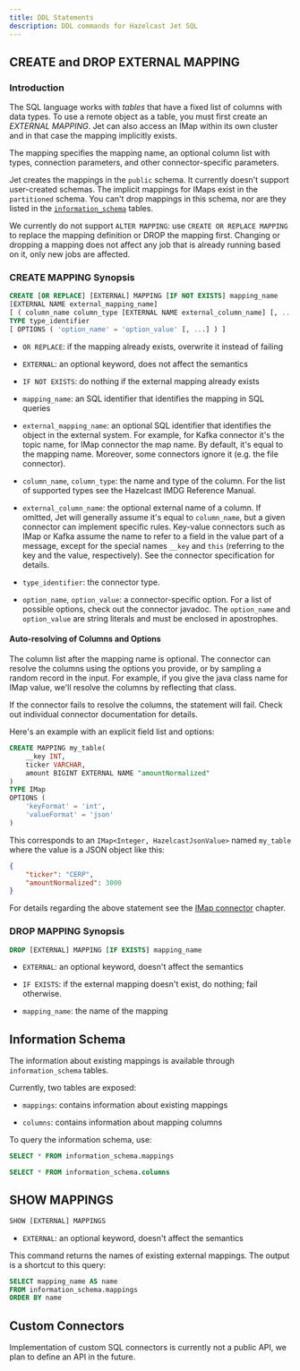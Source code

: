 ```yaml
---
title: DDL Statements
description: DDL commands for Hazelcast Jet SQL
---
```


## CREATE and DROP EXTERNAL MAPPING

### Introduction

The SQL language works with _tables_ that have a fixed list of columns
with data types. To use a remote object as a table, you must first
create an _EXTERNAL MAPPING_. Jet can also access an IMap within its own
cluster and in that case the mapping implicitly exists.

The mapping specifies the mapping name, an optional column list with
types, connection parameters, and other connector-specific parameters.

Jet creates the mappings in the `public` schema. It currently doesn't
support user-created schemas. The implicit mappings for IMaps exist in
the `partitioned` schema. You can't drop mappings in this schema, nor
are they listed in the [`information_schema`](#information-schema)
tables.

We currently do not support `ALTER MAPPING`: use `CREATE OR REPLACE
MAPPING` to replace the mapping definition or DROP the mapping first.
Changing or dropping a mapping does not affect any job that is already
running based on it, only new jobs are affected.

### CREATE MAPPING Synopsis

```sql
CREATE [OR REPLACE] [EXTERNAL] MAPPING [IF NOT EXISTS] mapping_name
[EXTERNAL NAME external_mapping_name]
[ ( column_name column_type [EXTERNAL NAME external_column_name] [, ...] ) ]
TYPE type_identifier
[ OPTIONS ( 'option_name' = 'option_value' [, ...] ) ]
```

- `OR REPLACE`: if the mapping already exists, overwrite it instead
  of failing

- `EXTERNAL`: an optional keyword, does not affect the semantics

- `IF NOT EXISTS`: do nothing if the external mapping already exists

- `mapping_name`: an SQL identifier that identifies the mapping in SQL
  queries

- `external_mapping_name`: an optional SQL identifier that identifies
  the object in the external system. For example, for Kafka connector
  it's the topic name, for IMap connector the map name. By default,
  it's equal to the mapping name. Moreover, some connectors ignore it
  (e.g. the file connector).

- `column_name`, `column_type`: the name and type of the column. For the
  list of supported types see the Hazelcast IMDG Reference Manual.

- `external_column_name`: the optional external name of a column. If
  omitted, Jet will generally assume it's equal to `column_name`, but a
  given connector can implement specific rules. Key-value connectors
  such as IMap or Kafka assume the name to refer to a field in the value
  part of a message, except for the special names `__key` and `this`
  (referring to the key and the value, respectively). See the connector
  specification for details.

- `type_identifier`: the connector type.

- `option_name`, `option_value`: a connector-specific option. For a list
  of possible options, check out the connector javadoc. The
  `option_name` and `option_value` are string literals and must be
  enclosed in apostrophes.

#### Auto-resolving of Columns and Options

The column list after the mapping name is optional. The connector can
resolve the columns using the options you provide, or by sampling a
random record in the input. For example, if you give the java class name
for IMap value, we'll resolve the columns by reflecting that class.

If the connector fails to resolve the columns, the statement will fail.
Check out individual connector documentation for details.

Here's an example with an explicit field list and options:

```sql
CREATE MAPPING my_table(
    __key INT,
    ticker VARCHAR,
    amount BIGINT EXTERNAL NAME "amountNormalized"
)
TYPE IMap
OPTIONS (
    'keyFormat' = 'int',
    'valueFormat' = 'json'
)
```

This corresponds to an `IMap<Integer, HazelcastJsonValue>` named
`my_table` where the value is a JSON object like this:

```json
{
    "ticker": "CERP",
    "amountNormalized": 3000
}
```

For details regarding the above statement see the [IMap
connector](imap-connector.md) chapter.

### DROP MAPPING Synopsis

```sql
DROP [EXTERNAL] MAPPING [IF EXISTS] mapping_name
```

- `EXTERNAL`: an optional keyword, doesn't affect the semantics

- `IF EXISTS`: if the external mapping doesn't exist, do nothing; fail
  otherwise.

- `mapping_name`: the name of the mapping

## Information Schema

The information about existing mappings is available through
`information_schema` tables.

Currently, two tables are exposed:

- `mappings`: contains information about existing mappings

- `columns`: contains information about mapping columns

To query the information schema, use:

```sql
SELECT * FROM information_schema.mappings

SELECT * FROM information_schema.columns
```

## SHOW MAPPINGS

```sql
SHOW [EXTERNAL] MAPPINGS
```

- `EXTERNAL`: an optional keyword, doesn't affect the semantics

This command returns the names of existing external mappings. The output
is a shortcut to this query:

```sql
SELECT mapping_name AS name
FROM information_schema.mappings
ORDER BY name
```

## Custom Connectors

Implementation of custom SQL connectors is currently not a public API,
we plan to define an API in the future.
